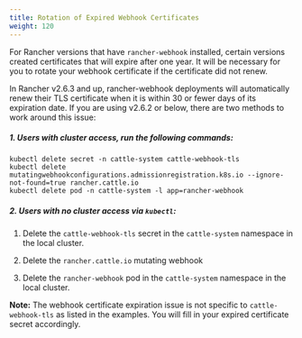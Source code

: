 ```yaml
---
title: Rotation of Expired Webhook Certificates
weight: 120
---
```


For Rancher versions that have `rancher-webhook` installed, certain versions created certificates that will expire after one year. It will be necessary for you to rotate your webhook certificate if the certificate did not renew. 

In Rancher v2.6.3 and up, rancher-webhook deployments will automatically renew their TLS certificate when it is within 30 or fewer days of its expiration date. If you are using v2.6.2 or below, there are two methods to work around this issue:

##### 1. Users with cluster access, run the following commands:
```
kubectl delete secret -n cattle-system cattle-webhook-tls
kubectl delete mutatingwebhookconfigurations.admissionregistration.k8s.io --ignore-not-found=true rancher.cattle.io
kubectl delete pod -n cattle-system -l app=rancher-webhook
```

##### 2. Users with no cluster access via `kubectl`:

1. Delete the `cattle-webhook-tls` secret in the `cattle-system` namespace in the local cluster.

2. Delete the `rancher.cattle.io` mutating webhook

3. Delete the `rancher-webhook` pod in the `cattle-system` namespace in the local cluster.

**Note:** The webhook certificate expiration issue is not specific to `cattle-webhook-tls` as listed in the examples. You will fill in your expired certificate secret accordingly.
